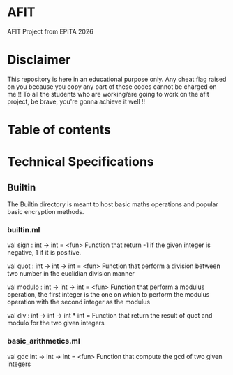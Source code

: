 # AFIT
AFIT Project from EPITA 2026
# Disclaimer
This repository is here in an educational purpose only. Any cheat flag raised on you because you copy any part of these codes cannot be charged on me !!
To all the students who are working/are going to work on the afit project, be brave, you're gonna achieve it well !!
# Table of contents
# Technical Specifications
## Builtin
The Builtin directory is meant to host basic maths operations and popular basic encryption methods.
### builtin.ml
val sign : int -> int = \<fun\>
Function that return -1 if the given integer is negative, 1 if it is positive.

val quot : int -> int -> int = \<fun\> 
Function that perform a division between two number in the euclidian division manner

val modulo : int -> int -> int = \<fun\>
Function that perform a modulus operation, the first integer is the one on which to perform the modulus operation with the second integer as the modulus

val div : int -> int -> int * int = <fun>
Function that return the result of quot and modulo for the two given integers

### basic_arithmetics.ml
val gdc int -> int -> int = \<fun\> Function that compute the gcd of two given integers
